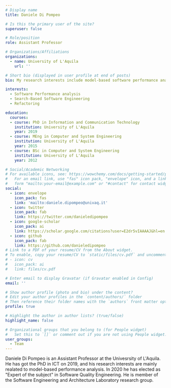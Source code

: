 ```yaml
---
# Display name
title: Daniele Di Pompeo

# Is this the primary user of the site?
superuser: false

# Role/position
role: Assistant Professor

# Organizations/Affiliations
organizations:
  - name: University of L'Aquila
    url: ''

# Short bio (displayed in user profile at end of posts)
bio: My research interests include model-based software performance analysis, multi-objective optimization.

interests:
  - Software Performance analysis
  - Search-Based Software Engineering
  - Refactoring

education:
  courses:
  - course: PhD in Information and Communication Technology 
    institution: University of L'Aquila
    year: 2019
  - course: MEng in Computer and System Engineering
    institution: University of L'Aquila
    year: 2015
  - course: BSc in Computer and System Engineering
    institution: University of L'Aquila
    year: 2012

# Social/Academic Networking
# For available icons, see: https://wowchemy.com/docs/getting-started/page-builder/#icons
#   For an email link, use "fas" icon pack, "envelope" icon, and a link in the
#   form "mailto:your-email@example.com" or "#contact" for contact widget.
social:
  - icon: envelope
    icon_pack: fas
    link: 'mailto:daniele.dipompeo@univaq.it'
  - icon: twitter
    icon_pack: fab
    link: https://twitter.com/danieledipompeo
  - icon: google-scholar
    icon_pack: ai
    link: https://scholar.google.com/citations?user=E2dr5vIAAAAJ&hl=en
  - icon: github
    icon_pack: fab
    link: https://github.com/danieledipompeo
# Link to a PDF of your resume/CV from the About widget.
# To enable, copy your resume/CV to `static/files/cv.pdf` and uncomment the lines below.
# - icon: cv
#   icon_pack: ai
#   link: files/cv.pdf

# Enter email to display Gravatar (if Gravatar enabled in Config)
email: ''

# Show author profile (photo and bio) under the content?
# Edit your author profiles in the `content/authors/` folder
# Then reference their folder names with the `authors` front matter option above
profile: true

# Highlight the author in author lists? (true/false)
highlight_name: false

# Organizational groups that you belong to (for People widget)
#   Set this to `[]` or comment out if you are not using People widget.
user_groups:
  - Team
---
```


Daniele Di Pompeo is an Assistant Professor  at the Univesrsity of L'Aquila. He has got the PhD in ICT on 2019, and his research interests are mainly realated to model-based performance analysis. In 2020 he has elected as "Expert of the subject" in Software Quality Engineering. He is member of the Software Engineering and Architecture Laboratory research group.

